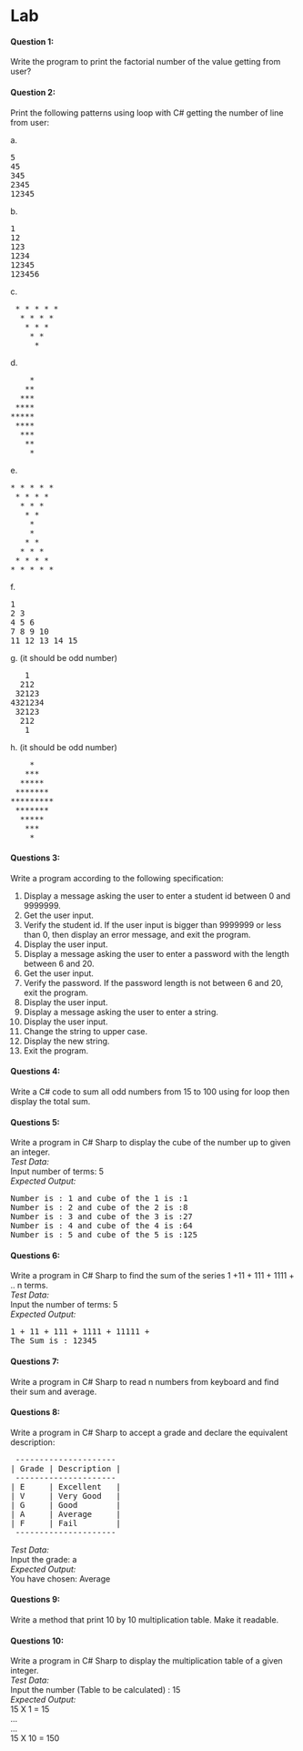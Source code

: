 # Lab

#### Question 1: 
Write the program to print the factorial number of the value getting from user?

#### Question 2: 
Print the following patterns using loop with C# getting the number of line from user:

 a.	
<pre>5
45
345
2345
12345</pre>

 b.	
<pre>1
12
123
1234
12345
123456</pre>

 c.	
<pre> * * * * * 
  * * * * 
   * * * 
    * * 
     *</pre>

  d.  
<pre>    *
   **
  ***
 ****
*****
 ****
  ***
   **
    *</pre>

 e.
<pre>* * * * * 
 * * * * 
  * * * 
   * * 
    * 
    * 
   * * 
  * * * 
 * * * * 
* * * * *</pre>

 f. 
<pre>1 
2 3 
4 5 6 
7 8 9 10 
11 12 13 14 15</pre>


g. (it should be odd number)

<pre>   1
  212
 32123
4321234
 32123
  212
   1</pre>

 h. (it should be odd number)
<pre>    * 
   *** 
  *****
 *******
*********
 *******
  *****
   ***
    *</pre>

#### Questions 3:

Write a program according to the following specification:
 1)	Display a message asking the user to enter a student id between 0 and 9999999.
 2)	Get the user input.
 3)	Verify the student id. If the user input is bigger than 9999999 or less than 0, then
display an error message, and exit the program.
 4)	Display the user input.
 5)	Display a message asking the user to enter a password with the length between 6
and 20.
 6)	Get the user input.
 7)	Verify the password. If the password length is not between 6 and 20, exit the
program.
 8)	Display the user input.
 9)	Display a message asking the user to enter a string.
 10)	Display the user input.
 11)	Change the string to upper case.
 12)	Display the new string.
 13)	Exit the program.

#### Questions 4:

Write a C# code to sum all odd numbers from 15 to 100 using for loop then display the total sum.

#### Questions 5:

Write a program in C# Sharp to display the cube of the number up to given an integer. 
<br><i>Test Data:</i>
<br>Input number of terms: 5 
<br><i>Expected Output:</i>

<pre>Number is : 1 and cube of the 1 is :1 
Number is : 2 and cube of the 2 is :8 
Number is : 3 and cube of the 3 is :27 
Number is : 4 and cube of the 4 is :64 
Number is : 5 and cube of the 5 is :125</pre>

#### Questions 6:

Write a program in C# Sharp to find the sum of the series 1 +11 + 111 + 1111 + .. n terms.
<br><i>Test Data:</i> 
<br>Input the number of terms: 5 
<br><i>Expected Output:</i>

<pre>1 + 11 + 111 + 1111 + 11111 + 
The Sum is : 12345</pre>


#### Questions 7:

Write a program in C# Sharp to read n numbers from keyboard and find their sum and average.

#### Questions 8:

Write a program in C# Sharp to accept a grade and declare the equivalent description:  
<pre> ---------------------
| Grade | Description |
 ---------------------
| E     | Excellent   |
| V     | Very Good   |
| G     | Good        |
| A     | Average     |
| F     | Fail        |
 ---------------------</pre>
<i>Test Data:</i> 
<br>Input the grade: a
<br><i>Expected Output:</i>
<br>You have chosen: Average

#### Questions 9:

Write a method that print 10 by 10 multiplication table. Make it readable.

#### Questions 10:

Write a program in C# Sharp to display the multiplication table of a given integer. 
<br><i>Test Data:</i>
<br>Input the number (Table to be calculated) : 15 
<br><i>Expected Output:</i>
<br>15 X 1 = 15 
<br>...
<br>... 
<br>15 X 10 = 150

